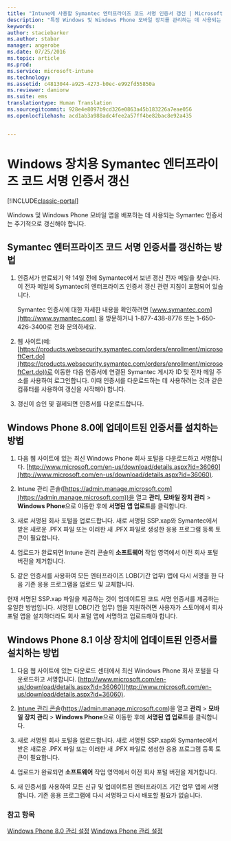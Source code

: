 ```yaml
---
title: "Intune에 사용할 Symantec 엔터프라이즈 코드 서명 인증서 갱신 | Microsoft 문서"
description: "특정 Windows 및 Windows Phone 모바일 장치를 관리하는 데 사용되는 Symantec 인증서 갱신 지침"
keywords: 
author: staciebarker
ms.author: stabar
manager: angerobe
ms.date: 07/25/2016
ms.topic: article
ms.prod: 
ms.service: microsoft-intune
ms.technology: 
ms.assetid: c4813044-a925-4273-b0ec-e992fd55850a
ms.reviewer: damionw
ms.suite: ems
translationtype: Human Translation
ms.sourcegitcommit: 928e4e8097b9cd326e0863a45b183226a7eae056
ms.openlocfilehash: acd1ab3a988adc4fee2a57ff4be82bac8e92a435


---
```


# <a name="renew-a-symantec-enterprise-code-signing-certificate-for-windows-devices"></a>Windows 장치용 Symantec 엔터프라이즈 코드 서명 인증서 갱신

[!INCLUDE[classic-portal](../includes/classic-portal.md)]

Windows 및 Windows Phone 모바일 앱을 배포하는 데 사용되는 Symantec 인증서는 주기적으로 갱신해야 합니다.

## <a name="how-to-renew-the-symantec-enterprise-code-signing-certificate"></a>Symantec 엔터프라이즈 코드 서명 인증서를 갱신하는 방법

1.  인증서가 만료되기 약 14일 전에 Symantec에서 보낸 갱신 전자 메일을 찾습니다. 이 전자 메일에 Symantec의 엔터프라이즈 인증서 갱신 관련 지침이 포함되어 있습니다.

    Symantec 인증서에 대한 자세한 내용을 확인하려면 [www.symantec.com](http://www.symantec.com) 을 방문하거나 1-877-438-8776 또는 1-650-426-3400로 전화 문의하세요.

2.  웹 사이트(예: [https://products.websecurity.symantec.com/orders/enrollment/microsoftCert.do](https://products.websecurity.symantec.com/orders/enrollment/microsoftCert.do))로 이동한 다음 인증서에 연결된 Symantec 게시자 ID 및 전자 메일 주소를 사용하여 로그인합니다. 이때 인증서를 다운로드하는 데 사용하려는 것과 같은 컴퓨터를 사용하여 갱신을 시작해야 합니다.

3.  갱신이 승인 및 결제되면 인증서를 다운로드합니다.

## <a name="how-to-install-the-updated-certificate-for-windows-phone-80"></a>Windows Phone 8.0에 업데이트된 인증서를 설치하는 방법

1.  다음 웹 사이트에 있는 최신 Windows Phone 회사 포털을 다운로드하고 서명합니다. [http://www.microsoft.com/en-us/download/details.aspx?id=36060](http://www.microsoft.com/en-us/download/details.aspx?id=36060).

2.  Intune 관리 콘솔([https://admin.manage.microsoft.com](https://admin.manage.microsoft.com))을 열고 **관리**, **모바일 장치 관리** &gt; **Windows Phone**으로 이동한 후에 **서명된 앱 업로드**를 클릭합니다.

3.  새로 서명된 회사 포털을 업로드합니다. 새로 서명된 SSP.xap와 Symantec에서 받은 새로운 .PFX 파일 또는 이러한 새 .PFX 파일로 생성한 응용 프로그램 등록 토큰이 필요합니다.

4.  업로드가 완료되면 Intune 관리 콘솔의 **소프트웨어** 작업 영역에서 이전 회사 포털 버전을 제거합니다.

5.  같은 인증서를 사용하여 모든 엔터프라이즈 LOB(기간 업무) 앱에 다시 서명을 한 다음 기존 응용 프로그램을 업로드 및 교체합니다.

현재 서명된 SSP.xap 파일을 제공하는 것이 업데이트된 코드 서명 인증서를 제공하는 유일한 방법입니다. 서명된 LOB(기간 업무) 앱을 지원하려면 사용자가 스토어에서 회사 포털 앱을 설치하더라도 회사 포털 앱에 서명하고 업로드해야 합니다.

## <a name="how-to-install-the-updated-certificate-for-windows-phone-81-and-later-devices"></a>Windows Phone 8.1 이상 장치에 업데이트된 인증서를 설치하는 방법

1.  다음 웹 사이트에 있는 다운로드 센터에서 최신 Windows Phone 회사 포털을 다운로드하고 서명합니다. [http://www.microsoft.com/en-us/download/details.aspx?id=36060](http://www.microsoft.com/en-us/download/details.aspx?id=36060).

2.  [Intune 관리 콘솔](https://admin.manage.microsoft.com)(https://admin.manage.microsoft.com)을 열고 **관리** &gt; **모바일 장치 관리** &gt; **Windows Phone**으로 이동한 후에 **서명된 앱 업로드**를 클릭합니다.

3.  새로 서명된 회사 포털을 업로드합니다. 새로 서명된 SSP.xap와 Symantec에서 받은 새로운 .PFX 파일 또는 이러한 새 .PFX 파일로 생성한 응용 프로그램 등록 토큰이 필요합니다.

4.  업로드가 완료되면 **소프트웨어**  작업 영역에서 이전 회사 포털 버전을 제거합니다.

5.  새 인증서를 사용하여 모든 신규 및 업데이트된 엔터프라이즈 기간 업무 앱에 서명합니다. 기존 응용 프로그램에 다시 서명하고 다시 배포할 필요가 없습니다.


### <a name="see-also"></a>참고 항목
[Windows Phone 8.0 관리 설정](set-up-windows-phone-8.0-management-with-microsoft-intune.md)
[Windows Phone 관리 설정](set-up-windows-phone-management-with-microsoft-intune.md)



<!--HONumber=Dec16_HO2-->


